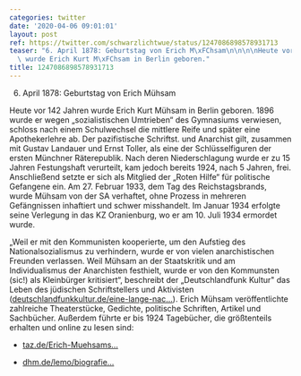 ```yaml
---
categories: twitter
date: '2020-04-06 09:01:01'
layout: post
ref: https://twitter.com/schwarzlichtwue/status/1247086898578931713
teaser: "6. April 1878: Geburtstag von Erich M\xFChsam\n\n\n\nHeute vor 142 Jahren\
  \ wurde Erich Kurt M\xFChsam in Berlin geboren."
title: 1247086898578931713
---
```

6. April 1878: Geburtstag von Erich Mühsam



Heute vor 142 Jahren wurde Erich Kurt Mühsam in Berlin geboren.
1896 wurde er wegen „sozialistischen Umtrieben“ des Gymnasiums verwiesen, schloss nach einem Schulwechsel die mittlere Reife und später eine Apothekerlehre ab.
Der pazifistische Schriftst. und Anarchist gilt, zusammen mit Gustav Landauer und Ernst Toller, als eine der Schlüsselfiguren der ersten Münchner Räterepublik. Nach deren Niederschlagung wurde er zu 15 Jahren Festungshaft verurteilt, kam  jedoch bereits 1924, nach 5 Jahren, frei.
Anschließend setzte er sich als Mitglied der „Roten Hilfe“ für politische Gefangene ein. Am 27. Februar 1933, dem Tag des Reichstagsbrands, wurde Mühsam von der SA verhaftet, ohne Prozess in mehreren Gefängnissen inhaftiert und schwer misshandelt.
Im Januar 1934 erfolgte seine Verlegung in das KZ Oranienburg, wo er am 10. Juli 1934 ermordet wurde.



„Weil er mit den Kommunisten kooperierte, um den Aufstieg des Nationalsozialismus zu verhindern, wurde er von vielen anarchistischen Freunden verlassen.
Weil Mühsam an der Staatskritik und am Individualismus der Anarchisten festhielt, wurde er von den Kommunsten (sic!) als Kleinbürger kritisiert“, beschreibt der „Deutschlandfunk Kultur" das Leben des jüdischen Schriftstellers und Aktivisten ([deutschlandfunkkultur.de/eine-lange-nac…](https://www.deutschlandfunkkultur.de/eine-lange-nacht-ueber-erich-muehsam-liebe-und-anarchie.1024.de.html?dram:article_id=414915)).
Erich Mühsam veröffentlichte zahlreiche Theaterstücke, Gedichte, politische Schriften, Artikel und Sachbücher. Außerdem führte er bis 1924 Tagebücher, die größtenteils erhalten und online zu lesen sind:



- [taz.de/Erich-Muehsams…](https://taz.de/Erich-Muehsams-Tagebuecher/!5611820/)

- [dhm.de/lemo/biografie…](https://www.dhm.de/lemo/biografie/erich-muehsam)